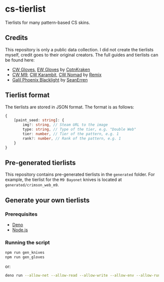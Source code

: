 # cs-tierlist

Tierlists for many pattern-based CS skins.

## Credits

This repository is only a public data collection.
I did not create the tierlists myself, credit goes to their original creators.
The full guides and tierlists can be found here:

-   [CW Gloves](https://steamcommunity.com/sharedfiles/filedetails/?id=2818147579), [EW Gloves](https://steamcommunity.com/sharedfiles/filedetails/?id=2817501759) by [CptnKraken](https://steamcommunity.com/id/CPTNKRAKEN)
-   [CW M9](https://steamcommunity.com/sharedfiles/filedetails/?id=2973876979), [CW Karambit](https://steamcommunity.com/sharedfiles/filedetails/?id=2980565820), [CW Nomad](https://steamcommunity.com/sharedfiles/filedetails/?id=2976420129) by [Remix](https://steamcommunity.com/id/ogremix)
-   [Galil Phoenix Blacklight](https://steamcommunity.com/sharedfiles/filedetails/?id=2352059734) by [SeanErren](https://steamcommunity.com/id/SeanErren)

## Tierlist format

The tierlists are stored in JSON format. The format is as follows:

```typescript
{
    [paint_seed: string]: {
        img?: string, // Steam URL to the image
        type: string, // Type of the tier, e.g. "Double Web"
        tier: number, // Tier of the pattern, e.g. 1
        rank?: number, // Rank of the pattern, e.g. 1
    }
}
```

## Pre-generated tierlists

This repository contains pre-generated tierlists in the `generated` folder.
For example, the tierlist for the `M9 Bayonet` knives is located at `generated/crimson_web_m9`.

## Generate your own tierlists

### Prerequisites

-   [Deno](https://deno.land/#installation)
-   [Node.js](https://nodejs.org/en/download/)

### Running the script

```bash
npm run gen_knives
npm run gen_gloves
```

or:

```bash
deno run --allow-net --allow-read --allow-write --allow-env --allow-run src/fetch_cw_knives.ts
```
